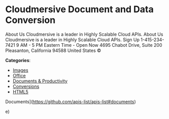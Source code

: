 # Cloudmersive Document and Data Conversion


About Us Cloudmersive is a leader in Highly Scalable Cloud APIs. About Us Cloudmersive is a leader in Highly Scalable Cloud APIs. Sign Up 1-415-234-7421 9 AM - 5 PM Eastern Time - Open Now 4695 Chabot Drive, Suite 200 Pleasanton, California 94588 United States ©



**Categories**:
- [Images](https://github.com/apis-list/apis-list#images)
- [Office](https://github.com/apis-list/apis-list#office)
- [Documents & Productivity](https://github.com/apis-list/apis-list#documents-and-productivity)
- [Conversions](https://github.com/apis-list/apis-list#conversions)
- [HTML5](https://github.com/apis-list/apis-list#html5)



Documents](https://github.com/apis-list/apis-list#documents)



e)



